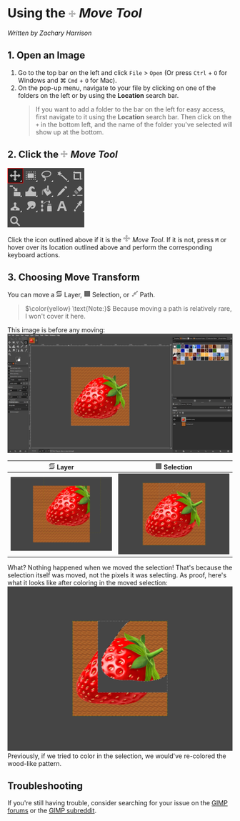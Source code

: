 # Using the ![MoveTool.png](../images/MoveTool.png) *Move Tool*
*Written by Zachary Harrison*

## 1. Open an Image

1. Go to the top bar on the left and click `File` > `Open` (Or press `Ctrl` + `O` for Windows and ⌘ `Cmd` + `O` for Mac). 
2. On the pop-up menu, navigate to your file by clicking on one of the folders on the left or by using the **Location** search bar.
    > If you want to add a folder to the bar on the left for easy access, first navigate to it using the **Location** search bar. Then click on the `+` in the bottom left, and the name of the folder you've selected will show up at the bottom.


## 2. Click the ![MoveTool.png](../images/MoveTool.png) *Move Tool*

![FindingMoveTool.png](../images/FindingMoveTool.png)

Click the icon outlined above if it is the ![MoveTool.png](../images/MoveTool.png) *Move Tool*. If it is not, press `M` or hover over its location outlined above and perform the corresponding keyboard actions. 


## 3. Choosing Move Transform

You can move a ![TransformLayer.png](../images/TransformLayer.png) Layer, ![TransformSelection.png](../images/TransformSelection.png) Selection, or ![TransformPath.png](../images/TransformPath.png) Path.
> $\color{yellow} \text{Note:}$ Because moving a path is relatively rare, I won't cover it here. 

This image is before any moving:
<br /> ![MoveToolBeforeMoving.png](../images/MoveToolBeforeMoving.png)

| ![TransformLayer.png](../images/TransformLayer.png) **Layer** | ![TransformSelection.png](../images/TransformSelection.png) **Selection** |
|:---:|:---:|
| ![MoveToolAfterMovingLayer.png](../images/MoveToolAfterMovingLayer.png) | ![MoveToolAfterMovingSelection.png](../images/MoveToolAfterMovingSelection.png) |

What? Nothing happened when we moved the selection! That's because the selection itself was moved, not the pixels it was selecting. As proof, here's what it looks like after coloring in the moved selection:
<br /> ![MoveToolProof.png](../images/MoveToolProof.png)
<br /> Previously, if we tried to color in the selection, we would've re-colored the wood-like pattern.


## Troubleshooting

If you're still having trouble, consider searching for your issue on the [GIMP forums](https://www.gimp-forum.net/) or the [GIMP subreddit](https://www.reddit.com/r/GIMP/).
